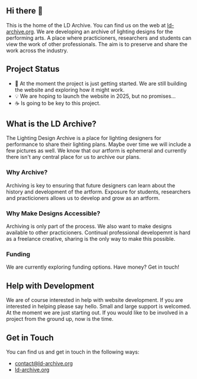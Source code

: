 ## Hi there 👋

This is the home of the LD Archive. You can find us on the web at [ld-archive.org](https://www.ld-archive.org). 
We are developing an archive of lighting designs for the performing arts.
A place where practicioners, researchers and students can view the work of other professionals. 
The aim is to preserve and share the work across the industry.

## Project Status
- 🌱 At the moment the project is just getting started. 
We are still building the website and exploring how it might work.
- 💡 We are hoping to launch the website in 2025, but no promises...
- ☕ Is going to be key to this project.

## What is the LD Archive?
The Lighting Design Archive is a place for lighting designers for performance to share their lighting plans. 
Maybe over time we will include a few pictures as well. 
We know that our artform is ephemeral and currently there isn't any central place for us to archive our plans.

### Why Archive?
Archiving is key to ensuring that future designers can learn about the history and development of the artform. 
Exposure for students, researchers and practicioners allows us to develop and grow as an artform. 

### Why Make Designs Accessible?
Archiving is only part of the process. We also want to make designs available to other practicioners. 
Continual professional developemnt is hard as a freelance creative, sharing is the only way to make this possible.

### Funding
We are currently exploring funding options. Have money? Get in touch!

## Help with Development
We are of course interested in help with website development. 
If you are interested in helping please say hello. Small and large support is welcomed. 
At the moment we are just starting out.
If you would like to be involved in a project from the ground up, now is the time.

## Get in Touch
You can find us and get in touch in the following ways:
- [contact@ld-archive.org](mailto:contact@ld-archive.org)
- [ld-archive.org](https://ld-archive.org)
